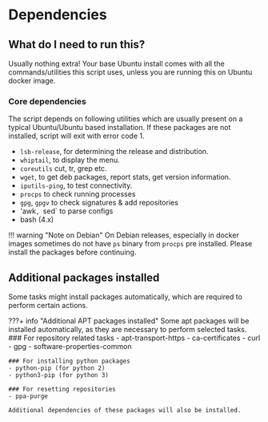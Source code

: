 # Dependencies

## What do I need to run this?

Usually nothing extra! Your base Ubuntu install comes with all the commands/utilities this script uses, unless you are running this on Ubuntu docker image.

### Core dependencies

The script depends on following utilities which are usually present on a typical Ubuntu/Ubuntu based installation. If these packages are not installed, script will exit with error code 1.

- `lsb-release`, for determining the release and distribution.
- `whiptail`, to display the menu.
- `coreutils` cut, tr, grep etc.
- `wget`, to get deb packages, report stats, get version information.
- `iputils-ping`, to test connectivity.
- `procps` to check running processes
- `gpg`, `gpgv` to check signatures & add repositories
- 'awk`, `sed` to parse configs
- bash (4.x)

!!! warning "Note on Debian"
    On Debian releases, especially in docker images sometimes do not have `ps` binary from `procps` pre installed. Please install the packages before continuing.

## Additional packages installed

Some tasks might install packages automatically, which are required to perform certain actions.

???+ info "Additional APT packages installed"
    Some apt packages will be installed automatically, as they are necessary to perform selected tasks.
    ### For repository related tasks
    - apt-transport-https
    - ca-certificates
    - curl
    - gpg
    - software-properties-common

    ### For installing python packages
    - python-pip (for python 2)
    - python3-pip (for python 3)

    ### For resetting repositories
    - ppa-purge

    Additional dependencies of these packages will also be installed.
